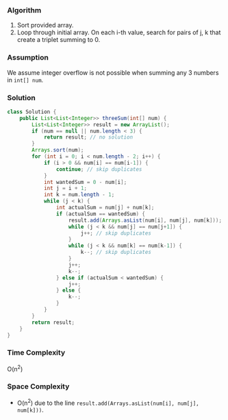 ### Algorithm

1. Sort provided array.
1. Loop through initial array. On each i-th value, search for pairs of j, k that create a triplet summing to 0.

### Assumption

We assume integer overflow is not possible when summing any 3 numbers in `int[] num`.

### Solution

```java
class Solution {
    public List<List<Integer>> threeSum(int[] num) {
        List<List<Integer>> result = new ArrayList();
        if (num == null || num.length < 3) {
            return result; // no solution
        }
        Arrays.sort(num);
        for (int i = 0; i < num.length - 2; i++) {
            if (i > 0 && num[i] == num[i-1]) {
                continue; // skip duplicates
            }
            int wantedSum = 0 - num[i];
            int j = i + 1;
            int k = num.length - 1;
            while (j < k) {
                int actualSum = num[j] + num[k];
                if (actualSum == wantedSum) {
                    result.add(Arrays.asList(num[i], num[j], num[k]));
                    while (j < k && num[j] == num[j+1]) {
                        j++; // skip duplicates
                    }
                    while (j < k && num[k] == num[k-1]) {
                        k--; // skip duplicates
                    }
                    j++;
                    k--;
                } else if (actualSum < wantedSum) {
                    j++;
                } else {
                    k--;
                }
            }
        }
        return result;
    }
}
```

### Time Complexity

O(n<sup>2</sup>)

### Space Complexity

- O(n<sup>2</sup>) due to the line `result.add(Arrays.asList(num[i], num[j], num[k]))`.

